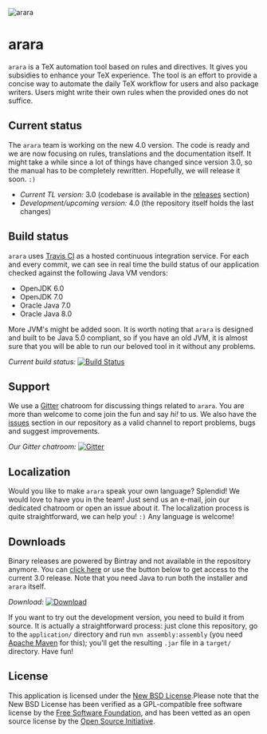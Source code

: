 ![arara](http://i.imgur.com/GwP1AQS.png)

# arara

`arara` is a TeX automation tool based on rules and directives. It gives you subsidies to enhance your TeX experience. The tool is an effort to provide a concise way to automate the daily TeX workflow for users and also package writers. Users might write their own rules when the provided ones do not suffice.

## Current status

The `arara` team is working on the new 4.0 version. The code is ready and we are now focusing on rules, translations and the documentation itself. It might take a while since a lot of things have changed since version 3.0, so the manual has to be completely rewritten. Hopefully, we will release it soon. `:)`

- *Current TL version:* 3.0 (codebase is available in the [releases](https://github.com/cereda/arara/releases) section)
- *Development/upcoming version:* 4.0 (the repository itself holds the last changes)

## Build status

`arara` uses [Travis CI](https://travis-ci.org) as a hosted continuous integration service. For each and every commit, we can see in real time the build status of our application checked against the following Java VM vendors:

- OpenJDK 6.0
- OpenJDK 7.0
- Oracle Java 7.0
- Oracle Java 8.0

More JVM's might be added soon. It is worth noting that `arara` is designed and built to be Java 5.0 compliant, so if you have an old JVM, it is almost sure that you will be able to run our beloved tool in it without any problems.

*Current build status:* [![Build Status](https://travis-ci.org/cereda/arara.svg?branch=master)](https://travis-ci.org/cereda/arara)

## Support

We use a [Gitter](https://gitter.im) chatroom for discussing things related to `arara`. You are more than welcome to come join the fun and say *hi!* to us. We also have the [issues](https://github.com/cereda/arara/issues) section in our repository as a valid channel to report problems, bugs and suggest improvements. 

*Our Gitter chatroom:* [![Gitter](https://badges.gitter.im/Join%20Chat.svg)](https://gitter.im/cereda/arara?utm_source=badge&utm_medium=badge&utm_campaign=pr-badge&utm_content=badge)

## Localization

Would you like to make `arara` speak your own language? Splendid! We would love to have you in the team! Just send us an e-mail, join our dedicated chatroom or open an issue about it. The localization process is quite straightforward, we can help you! `:)` Any language is welcome!

## Downloads

Binary releases are powered by Bintray and not available in the repository anymore. You can [click here](https://bintray.com/cereda/arara/installers/_latestVersion) or use the button below to get access to the current 3.0 release. Note that you need Java to run both the installer and `arara` itself.

*Download:* [![Download](https://api.bintray.com/packages/cereda/arara/installers/images/download.png)](https://bintray.com/cereda/arara/installers/_latestVersion)

If you want to try out the development version, you need to build it from source. It is actually a straightforward process: just clone this repository, go to the `application/` directory and run `mvn assembly:assembly` (you need [Apache Maven](http://maven.apache.org/) for this); you'll get the resulting `.jar` file in a `target/` directory. Have fun!

## License

This application is licensed under the [New BSD License](http://www.opensource.org/licenses/bsd-license.php).Please note that the New BSD License has been verified as a GPL-compatible free software license by the [Free Software Foundation](http://www.fsf.org/), and has been vetted as an open source license by the [Open Source Initiative](http://www.opensource.org/).

